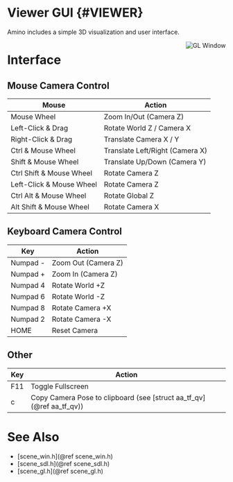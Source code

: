 Viewer GUI {#VIEWER}
====================

Amino includes a simple 3D visualization and user interface.

<img style="float:right;" src="aminogl.png" alt="GL Window">

Interface
=========


Mouse Camera Control
--------------------
| Mouse                    |  Action                         |
|--------------------------| ------------------------------- |
| Mouse Wheel              | Zoom In/Out (Camera Z)          |
| Left-Click & Drag        | Rotate World Z / Camera X       |
| Right-Click & Drag       | Translate Camera X / Y          |
| Ctrl & Mouse Wheel       | Translate Left/Right (Camera X) |
| Shift & Mouse Wheel      | Translate Up/Down (Camera Y)    |
| Ctrl Shift & Mouse Wheel | Rotate Camera Z                 |
| Left-Click & Mouse Wheel | Rotate Camera Z                 |
| Ctrl Alt & Mouse Wheel   | Rotate Global Z                 |
| Alt Shift & Mouse Wheel  | Rotate Camera X                 |


Keyboard Camera Control
-----------------------

| Key      | Action              |
|----------| ------------------- |
| Numpad - | Zoom Out (Camera Z) |
| Numpad + | Zoom In (Camera Z)  |
| Numpad 4 | Rotate World +Z     |
| Numpad 6 | Rotate World -Z     |
| Numpad 8 | Rotate Camera +X    |
| Numpad 2 | Rotate Camera -X    |
| HOME     | Reset Camera        |



Other
-----

| Key  | Action            |
|------| ---------------------------- |
| F11  | Toggle Fullscreen            |
| c    | Copy Camera Pose to clipboard (see [struct aa_tf_qv](@ref aa_tf_qv)) |

See Also
========
* [scene_win.h](@ref scene_win.h)
* [scene_sdl.h](@ref scene_sdl.h)
* [scene_gl.h](@ref scene_gl.h)
